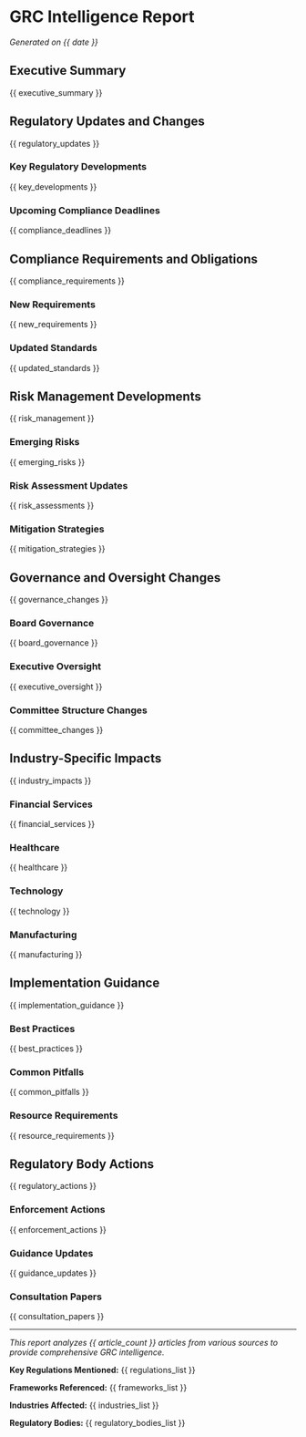 # GRC Intelligence Report
*Generated on {{ date }}*

## Executive Summary

{{ executive_summary }}

## Regulatory Updates and Changes

{{ regulatory_updates }}

### Key Regulatory Developments
{{ key_developments }}

### Upcoming Compliance Deadlines
{{ compliance_deadlines }}

## Compliance Requirements and Obligations

{{ compliance_requirements }}

### New Requirements
{{ new_requirements }}

### Updated Standards
{{ updated_standards }}

## Risk Management Developments

{{ risk_management }}

### Emerging Risks
{{ emerging_risks }}

### Risk Assessment Updates
{{ risk_assessments }}

### Mitigation Strategies
{{ mitigation_strategies }}

## Governance and Oversight Changes

{{ governance_changes }}

### Board Governance
{{ board_governance }}

### Executive Oversight
{{ executive_oversight }}

### Committee Structure Changes
{{ committee_changes }}

## Industry-Specific Impacts

{{ industry_impacts }}

### Financial Services
{{ financial_services }}

### Healthcare
{{ healthcare }}

### Technology
{{ technology }}

### Manufacturing
{{ manufacturing }}

## Implementation Guidance

{{ implementation_guidance }}

### Best Practices
{{ best_practices }}

### Common Pitfalls
{{ common_pitfalls }}

### Resource Requirements
{{ resource_requirements }}

## Regulatory Body Actions

{{ regulatory_actions }}

### Enforcement Actions
{{ enforcement_actions }}

### Guidance Updates
{{ guidance_updates }}

### Consultation Papers
{{ consultation_papers }}

---

*This report analyzes {{ article_count }} articles from various sources to provide comprehensive GRC intelligence.*

**Key Regulations Mentioned:** {{ regulations_list }}

**Frameworks Referenced:** {{ frameworks_list }}

**Industries Affected:** {{ industries_list }}

**Regulatory Bodies:** {{ regulatory_bodies_list }}